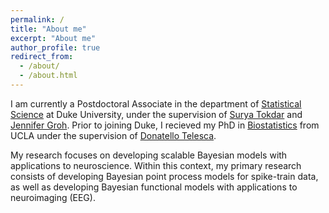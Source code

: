 ```yaml
---
permalink: /
title: "About me"
excerpt: "About me"
author_profile: true
redirect_from: 
  - /about/
  - /about.html
---
```


I am currently a Postdoctoral Associate in the department of [Statistical Science](https://stat.duke.edu/) at Duke University, under the supervision of [Surya Tokdar](https://www2.stat.duke.edu/~st118/) and [Jennifer Groh](https://people.duke.edu/~jmgroh/). Prior to joining Duke, I recieved my PhD in [Biostatistics](https://www.biostat.ucla.edu/) from UCLA under the supervision of [Donatello Telesca](https://donatello-telesca.com/). 

My research focuses on developing scalable Bayesian models with applications to neuroscience. Within this context, my primary research consists of developing Bayesian point process models for spike-train data, as well as developing Bayesian functional models with applications to neuroimaging (EEG).
